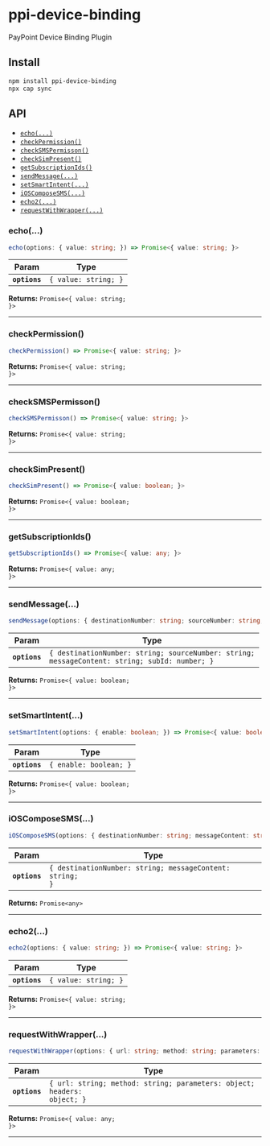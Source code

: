 # ppi-device-binding

PayPoint Device Binding Plugin

## Install

```bash
npm install ppi-device-binding
npx cap sync
```

## API

<docgen-index>

* [`echo(...)`](#echo)
* [`checkPermission()`](#checkpermission)
* [`checkSMSPermisson()`](#checksmspermisson)
* [`checkSimPresent()`](#checksimpresent)
* [`getSubscriptionIds()`](#getsubscriptionids)
* [`sendMessage(...)`](#sendmessage)
* [`setSmartIntent(...)`](#setsmartintent)
* [`iOSComposeSMS(...)`](#ioscomposesms)
* [`echo2(...)`](#echo2)
* [`requestWithWrapper(...)`](#requestwithwrapper)

</docgen-index>

<docgen-api>
<!--Update the source file JSDoc comments and rerun docgen to update the docs below-->

### echo(...)

```typescript
echo(options: { value: string; }) => Promise<{ value: string; }>
```

| Param         | Type                            |
| ------------- | ------------------------------- |
| **`options`** | <code>{ value: string; }</code> |

**Returns:** <code>Promise&lt;{ value: string; }&gt;</code>

--------------------


### checkPermission()

```typescript
checkPermission() => Promise<{ value: string; }>
```

**Returns:** <code>Promise&lt;{ value: string; }&gt;</code>

--------------------


### checkSMSPermisson()

```typescript
checkSMSPermisson() => Promise<{ value: string; }>
```

**Returns:** <code>Promise&lt;{ value: string; }&gt;</code>

--------------------


### checkSimPresent()

```typescript
checkSimPresent() => Promise<{ value: boolean; }>
```

**Returns:** <code>Promise&lt;{ value: boolean; }&gt;</code>

--------------------


### getSubscriptionIds()

```typescript
getSubscriptionIds() => Promise<{ value: any; }>
```

**Returns:** <code>Promise&lt;{ value: any; }&gt;</code>

--------------------


### sendMessage(...)

```typescript
sendMessage(options: { destinationNumber: string; sourceNumber: string; messageContent: string; subId: number; }) => Promise<{ value: boolean; }>
```

| Param         | Type                                                                                                     |
| ------------- | -------------------------------------------------------------------------------------------------------- |
| **`options`** | <code>{ destinationNumber: string; sourceNumber: string; messageContent: string; subId: number; }</code> |

**Returns:** <code>Promise&lt;{ value: boolean; }&gt;</code>

--------------------


### setSmartIntent(...)

```typescript
setSmartIntent(options: { enable: boolean; }) => Promise<{ value: boolean; }>
```

| Param         | Type                              |
| ------------- | --------------------------------- |
| **`options`** | <code>{ enable: boolean; }</code> |

**Returns:** <code>Promise&lt;{ value: boolean; }&gt;</code>

--------------------


### iOSComposeSMS(...)

```typescript
iOSComposeSMS(options: { destinationNumber: string; messageContent: string; }) => Promise<any>
```

| Param         | Type                                                                |
| ------------- | ------------------------------------------------------------------- |
| **`options`** | <code>{ destinationNumber: string; messageContent: string; }</code> |

**Returns:** <code>Promise&lt;any&gt;</code>

--------------------


### echo2(...)

```typescript
echo2(options: { value: string; }) => Promise<{ value: string; }>
```

| Param         | Type                            |
| ------------- | ------------------------------- |
| **`options`** | <code>{ value: string; }</code> |

**Returns:** <code>Promise&lt;{ value: string; }&gt;</code>

--------------------


### requestWithWrapper(...)

```typescript
requestWithWrapper(options: { url: string; method: string; parameters: object; headers: object; }) => Promise<{ value: any; }>
```

| Param         | Type                                                                               |
| ------------- | ---------------------------------------------------------------------------------- |
| **`options`** | <code>{ url: string; method: string; parameters: object; headers: object; }</code> |

**Returns:** <code>Promise&lt;{ value: any; }&gt;</code>

--------------------

</docgen-api>
